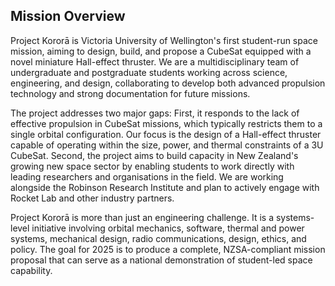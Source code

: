 ## Mission Overview

Project Kororā is Victoria University of Wellington's first student-run space mission, aiming to design, build, and propose a CubeSat equipped with a novel miniature Hall-effect thruster. We are a multidisciplinary team of undergraduate and postgraduate students working across science, engineering, and design, collaborating to develop both advanced propulsion technology and strong documentation for future missions.

The project addresses two major gaps: First, it responds to the lack of effective propulsion in CubeSat missions, which typically restricts them to a single orbital configuration. Our focus is the design of a Hall-effect thruster capable of operating within the size, power, and thermal constraints of a 3U CubeSat. Second, the project aims to build capacity in New Zealand's growing new space sector by enabling students to work directly with leading researchers and organisations in the field. We are working alongside the Robinson Research Institute and plan to actively engage with Rocket Lab and other industry partners.

Project Kororā is more than just an engineering challenge. It is a systems-level initiative involving orbital mechanics, software, thermal and power systems, mechanical design, radio communications, design, ethics, and policy. The goal for 2025 is to produce a complete, NZSA-compliant mission proposal that can serve as a national demonstration of student-led space capability.
